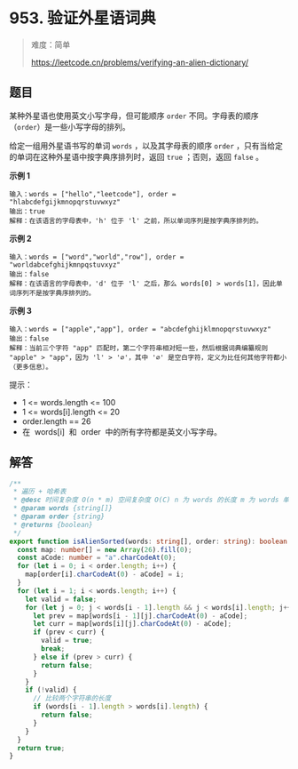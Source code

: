 # 953. 验证外星语词典

> 难度：简单
>
> https://leetcode.cn/problems/verifying-an-alien-dictionary/

## 题目

某种外星语也使用英文小写字母，但可能顺序 `order` 不同。字母表的顺序（`order`）是一些小写字母的排列。

给定一组用外星语书写的单词 `words` ，以及其字母表的顺序 `order` ，只有当给定的单词在这种外星语中按字典序排列时，返回 `true` ；否则，返回 `false` 。

**示例 1**

```
输入：words = ["hello","leetcode"], order = "hlabcdefgijkmnopqrstuvwxyz"
输出：true
解释：在该语言的字母表中，'h' 位于 'l' 之前，所以单词序列是按字典序排列的。
```

**示例 2**

```
输入：words = ["word","world","row"], order = "worldabcefghijkmnpqstuvxyz"
输出：false
解释：在该语言的字母表中，'d' 位于 'l' 之后，那么 words[0] > words[1]，因此单词序列不是按字典序排列的。
```

**示例 3**

```
输入：words = ["apple","app"], order = "abcdefghijklmnopqrstuvwxyz"
输出：false
解释：当前三个字符 "app" 匹配时，第二个字符串相对短一些，然后根据词典编纂规则 "apple" > "app"，因为 'l' > '∅'，其中 '∅' 是空白字符，定义为比任何其他字符都小（更多信息）。
```

提示：

- 1 <= words.length <= 100
- 1 <= words[i].length <= 20
- order.length == 26
- 在  words[i]  和  order  中的所有字符都是英文小写字母。

## 解答

```typescript
/**
 * 遍历 + 哈希表
 * @desc 时间复杂度 O(n * m) 空间复杂度 O(C) n 为 words 的长度 m 为 words 单词的平均长度 C 为26个字母
 * @param words {string[]}
 * @param order {string}
 * @returns {boolean}
 */
export function isAlienSorted(words: string[], order: string): boolean {
  const map: number[] = new Array(26).fill(0);
  const aCode: number = "a".charCodeAt(0);
  for (let i = 0; i < order.length; i++) {
    map[order[i].charCodeAt(0) - aCode] = i;
  }
  for (let i = 1; i < words.length; i++) {
    let valid = false;
    for (let j = 0; j < words[i - 1].length && j < words[i].length; j++) {
      let prev = map[words[i - 1][j].charCodeAt(0) - aCode];
      let curr = map[words[i][j].charCodeAt(0) - aCode];
      if (prev < curr) {
        valid = true;
        break;
      } else if (prev > curr) {
        return false;
      }
    }
    if (!valid) {
      // 比较两个字符串的长度
      if (words[i - 1].length > words[i].length) {
        return false;
      }
    }
  }
  return true;
}
```
